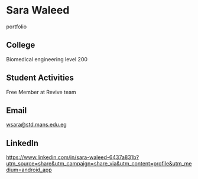 # Sara Waleed 
portfolio 
## College 
Biomedical engineering level 200
## Student Activities 
Free Member at Revive team
## Email 
wsara@std.mans.edu.eg 
## LinkedIn 
https://www.linkedin.com/in/sara-waleed-6437a831b?utm_source=share&utm_campaign=share_via&utm_content=profile&utm_medium=android_app

